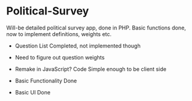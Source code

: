 # Political-Survey
Will-be detailed political survey app, done in PHP. 
Basic functions done, now to implement definitions, weights etc. 

- Question List Completed, not implemented though
- Need to figure out question weights
- Remake in JavaScript? Code Simple enough to be client side

- Basic Functionality Done 
- Basic UI Done
